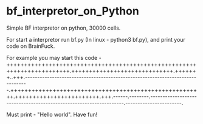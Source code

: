 # bf_interpretor_on_Python
Simple BF interpretor on python, 30000 cells.

For start a interpretor run bf.py (In linux - python3 bf.py), and print your code on BrainFuck.

For example you may start this code -
++++++++++++++++++++++++++++++++++++++++++++++++++++++++++++++++++++++++.+++++++++++++++++++++++++++++.+++++++..+++.-------------------------------------------------------------------------------.+++++++++++++++++++++++++++++++++++++++++++++++++++++++.++++++++++++++++++++++++.+++.------.--------.-------------------------------------------------------------------.-----------------------.

Must print - "Hello world".
Have fun!
